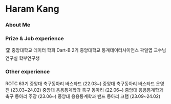 # Haram Kang

### About Me

### Prize & Job experience
🏆
중앙대학교 데이터 학회 Dart-B 2기
중앙대학교 통계데이터사이언스 곽일엽 교수님 연구실 학부연구생

### Other experience
ROTC 63기
중앙대 축구동아리 바스타드 (22.03~)
중앙대 축구동아리 바스타드 운영진 (23.03~24.02)
중앙대 응용통계학과 축구 동아리 (22.06~)
중앙대 응용통계학과 축구 동아리 주장 (23.06~)
중앙대 응용통계학과 밴드 동아리 크램 (23.09~24.02)

<!--
**haaraamk/haaraamk** is a ✨ _special_ ✨ repository because its `README.md` (this file) appears on your GitHub profile.

Here are some ideas to get you started:

- 🔭 I’m currently working on ...
- 🌱 I’m currently learning ...
- 👯 I’m looking to collaborate on ...
- 🤔 I’m looking for help with ...
- 💬 Ask me about ...
- 📫 How to reach me: ...
- 😄 Pronouns: ...
- ⚡ Fun fact: ...
-->
